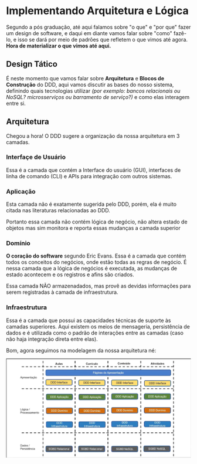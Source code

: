 # Implementando Arquitetura e Lógica

Segundo a pós graduação, até aqui falamos sobre "o que" e "por que" fazer um design de software, e daqui em diante vamos falar sobre "como" fazê-lo, e isso se dará por meio de padrões que refletem o que vimos até agora. **Hora de materializar o que vimos até aqui.**

## Design Tático

É neste momento que vamos falar sobre **Arquitetura** e **Blocos de Construção** do DDD, aqui vamos discutir as bases do nosso sistema, definindo quais tecnologias utilizar *(por exemplo: bancos relacionais ou NoSQL? microsserviços ou barramento de serviço?)* e como elas interagem entre si. 

## Arquitetura

Chegou a hora! O DDD sugere a organização da nossa arquitetura em 3 camadas. 

### Interfaçe de Usuário

Essa é a camada que contém a Interface do usuário (GUI), interfaces de linha de comando (CLI) e APIs para integração com outros sistemas.

### Aplicação

Esta camada não é exatamente sugerida pelo DDD, porém, ela é muito citada nas literaturas relacionadas ao DDD. 

Portanto essa camada não contém lógica de negócio, não altera estado de objetos mas sim monitora e reporta essas mudanças a camada superior

### Domínio

**O coração do software** segundo Eric Evans. Essa é a camada que contém todos os conceitos do negócios, onde estão todas as regras de negócio. É nessa camada que a lógica de negócios é executada, as mudanças de estado acontecem e os registros e afins são criados. 

Essa camada NÃO armazenadados, mas provê as devidas informações para serem registradas à camada de infraestrutura.

### Infraestrutura

Essa é a camada que possui as capacidades técnicas de suporte às camadas superiores. Aqui existem os meios de mensageria, persistência de dados e é utilizada como o padrão de interações entre as camadas (caso não haja integração direta entre elas).

Bom, agora seguimos na modelagem da nossa arquitetura né: 

![Architecture](./architecture.png)